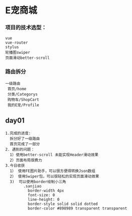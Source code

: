 # E宠商城 
  
### 项目的技术选型：
    vue  
    vue-router  
    stylus  
    轮播图swiper  
    页面滑动better-scroll  
###  路由拆分
    一级路由  
     首页/home  
     分类/Categorys 
     购物车/ShopCart  
     我的E宠/Profile  
##  day01
    1.完成的进度:    
      拆分好了一级路由 
      首页完成了一部分 
    2. 遇到的问题：  
      1）使用better-scroll 未能实现Header滑动效果  
      2）页面布局很费力 
    3.今日收获  
      1） 使用FE图片助手，可以很方便得转换Json数组    
      2） 使用Swiper包，可以很轻松的实现页面滑动效果 
      3)  可以使用border绘制小三角 
            .sanjiao
              border-width 4px
              font-size: 0
              line-height: 0
              border-style solid solid dotted
              border-color #898989 transparent transparent
